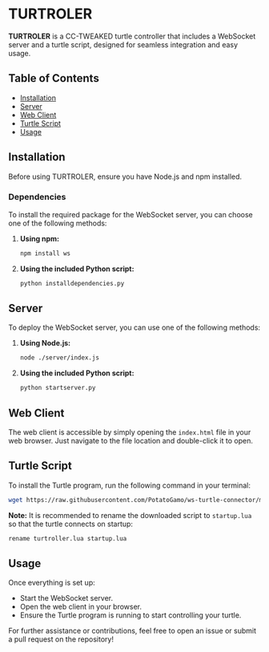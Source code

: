 # TURTROLER

**TURTROLER** is a CC-TWEAKED turtle controller that includes a WebSocket server and a turtle script, designed for seamless integration and easy usage.

## Table of Contents

- [Installation](#installation)
- [Server](#server)
- [Web Client](#web-client)
- [Turtle Script](#turtle-script)
- [Usage](#usage)

## Installation

Before using TURTROLER, ensure you have Node.js and npm installed. 

### Dependencies

To install the required package for the WebSocket server, you can choose one of the following methods:

1. **Using npm:**
   ```bash
   npm install ws
   ```

2. **Using the included Python script:**
   ```bash
   python installdependencies.py
   ```

## Server

To deploy the WebSocket server, you can use one of the following methods:

1. **Using Node.js:**
   ```bash
   node ./server/index.js
   ```

2. **Using the included Python script:**
   ```bash
   python startserver.py
   ```

## Web Client

The web client is accessible by simply opening the `index.html` file in your web browser. Just navigate to the file location and double-click it to open.

## Turtle Script

To install the Turtle program, run the following command in your terminal:

```bash
wget https://raw.githubusercontent.com/PotatoGamo/ws-turtle-connector/main/turtroller.lua
```

**Note:** It is recommended to rename the downloaded script to `startup.lua` so that the turtle connects on startup:

```bash
rename turtroller.lua startup.lua
```

## Usage

Once everything is set up:
- Start the WebSocket server.
- Open the web client in your browser.
- Ensure the Turtle program is running to start controlling your turtle.

For further assistance or contributions, feel free to open an issue or submit a pull request on the repository!